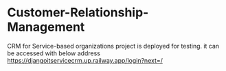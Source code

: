 # Customer-Relationship-Management
CRM for Service-based organizations
project is deployed for testing. it can be accessed with below address https://djangoitservicecrm.up.railway.app/login?next=/
